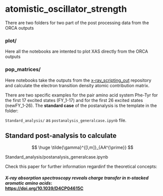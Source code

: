 # atomistic_oscillator_strength
There are two folders for two part of the post processing data from the ORCA outputs

### plot/

Here all the notebooks are intented to plot XAS directly from the ORCA outputs

### pop_matrices/

Here notebooks take the outputs from the [x-ray_scripting_out](https://github.com/caraortizmah/x-ray_scripting_out) 
repository and calculate the electron transition density atomic contribution matrix.

There are two specific examples for the pair amino acid system Phe-Tyr for the first 17 excited states (FY_1-17) and 
for the first 26 excited states (newFY_1-26).
The **standard case** of the postanalysis is the template in the folder:

`Standard_analysis/` as `postanalysis_generalcase.ipynb` file.


## Standard post-analysis to calculate 
$$ \huge \tilde{\gamma}^{[l,m]}_{AA^{\prime}} $$

Standard_analysis/postanalysis_generalcase.ipynb

Check this paper for further information regardinf the theoretical concepts:

#### *X-ray absorption spectroscopy reveals charge transfer in π-stacked aromatic amino acids*:<br> https://doi.org/10.1039/D4CP04615C
